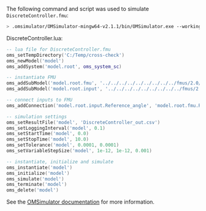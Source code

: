 The following command and script was used to simulate `DiscreteController.fmu`:
```bash
> .omsimulator/OMSimulator-mingw64-v2.1.1/bin/OMSimulator.exe --workingDir=results/2.0/me/win64/OMSimulator/v2.1.1/solidThinking_Activate/2020/DiscreteController --stripRoot=true --skipCSVHeader=true --addParametersToCSV=true --suppressPath=true --timeout=60 DiscreteController.lua
```

DiscreteController.lua:
```lua
-- lua file for DiscreteController.fmu
oms_setTempDirectory('C:/Temp/cross-check')
oms_newModel('model')
oms_addSystem('model.root', oms_system_sc)

-- instantiate FMU
oms_addSubModel('model.root.fmu', '../../../../../../../../../fmus/2.0/me/win64/solidThinking_Activate/2020/DiscreteController/DiscreteController.fmu')
oms_addSubModel('model.root.input', '../../../../../../../../../fmus/2.0/me/win64/solidThinking_Activate/2020/DiscreteController/DiscreteController_in.csv')

-- connect inputs to FMU
oms_addConnection('model.root.input.Reference_angle', 'model.root.fmu.Reference_angle')

-- simulation settings
oms_setResultFile('model', 'DiscreteController_out.csv')
oms_setLoggingInterval('model', 0.1)
oms_setStartTime('model', 0.0)
oms_setStopTime('model', 10.0)
oms_setTolerance('model', 0.0001, 0.0001)
oms_setVariableStepSize('model', 1e-12, 1e-12, 0.001)

-- instantiate, initialize and simulate
oms_instantiate('model')
oms_initialize('model')
oms_simulate('model')
oms_terminate('model')
oms_delete('model')
```
See the [OMSimulator documentation](https://openmodelica.org/doc/OMSimulator/master/html/index.html) for more information.

